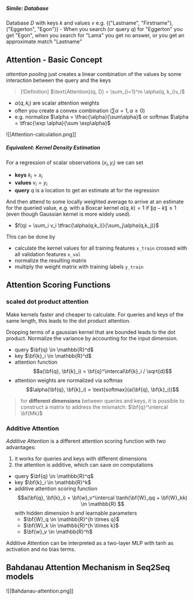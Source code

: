 ##### Simile: Database
Database $D$ with keys $k$ and values $v$ 
e.g. {("Lastname", "Firstname"), ("Eggerton", "Egon")} - When you search (or query $q$) for "Eggerton" you get "Egon", when you search for "Lama" you get no answer, or you get an approximate match "Lastname"

## Attention - Basic Concept

*attention pooling* just creates a linear combination of the values by some interaction between the query and the keys

>[!Definition]
>$\text{Attention}(q, D) = \sum_{i=1}^m \alpha(q, k_i)v_i$

- $\alpha(q, k_i)$ are scalar attention weights
- often you create a convex combination ($\sum \alpha = 1, \alpha \geq 0$)
- e.g. normalize $\alpha = \tfrac{\alpha}{\sum\alpha}$ or softmax $\alpha = \tfrac{\exp \alpha}{\sum \exp\alpha}$

![[Attention-calculation.png]]

##### Equivalent: Kernel Density Estimation
For a regression of scalar observations $(x_i, y_i)$ we can set
- **keys** $k_i = x_i$
- **values** $v_i = y_i$
- **query**  $q$ is a location to get an estimate at for the regression

And then attend to some locally weighted average to arrive at an estimate for the queried value, e.g. with a Boxcar kernel $\alpha(q,k) = 1 \text{ if } \|q-k\| \leq 1$ (even though Gaussian kernel is more widely used).
- $f(q) = \sum_i v_i \tfrac{\alpha(q,k_i)}{\sum_j\alpha(q,k_j)}$

This can be done by 
- calculate the kernel values for all training features `x_train` crossed with all validation features `x_val`
- normalize the resulting matrix
- multiply the weight matrix with training labels `y_train`

## Attention Scoring Functions
### scaled dot product attention

Make kernels faster and cheaper to calculate. For queries and keys of the same length, this leads to the dot product attention.

Dropping terms of a gaussian kernel that are bounded leads to the dot product. Normalize the variance by accounting for the input dimension. 
- query $\bf{q} \in \mathbb{R}^d$
- key $\bf{k}_i \in \mathbb{R}^d$
- attention function $$a(\bf{q}, \bf{k}_i) = \bf{q}^\intercal\bf{k}_i / \sqrt{d}$$
- attention weights are normalized via softmax $$\alpha(\bf{q}, \bf{k}_i) = \text{softmax}(a(\bf{q}, \bf{k}_i))$$
> for **different dimensions** between queries and keys, it is possible to construct a matrix to address the mismatch: $\bf{q}^\intercal \bf{Mk}$
### Additive Attention

*Additive Attention* is a different attention scoring function with two advantages:
1. it works for queries and keys with different dimensions
2. the attention is additive, which can save on computations

- query $\bf{q} \in \mathbb{R}^q$
- key $\bf{k}_i \in \mathbb{R}^k$
- additive attention scoring function $$a(\bf{q}, \bf{k}_i) = \bf{w}_v^\intercal \tanh(\bf{W}_qq + \bf{W}_kk) \in \mathbb{R} $$ with hidden dimension $h$ and learnable parameters
	- $\bf{W}_q \in \mathbb{R}^{h \times q}$
	- $\bf{W}_k \in \mathbb{R}^{h \times k}$
	- $\bf{w}_v \in \mathbb{R}^h$

Additive Attention can be interpreted as a two-layer MLP with tanh as activation and no bias terms.

## Bahdanau Attention Mechanism in Seq2Seq models
![[Bahdanau-attention.png]]


